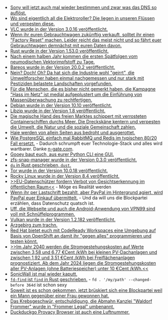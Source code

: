 * [Sony will jetzt auch mal wieder bestimmen und zwar was das DNS so auflöst.](https://tuxproject.de/blog/2021/06/sony-enteignen-2/)
* [Wo sind eigentlich all die Elektroroller? Die liegen in unseren Flüssen und verpesten diese.](blog.todamax.net/hunderte-elektroroller-sind-inzwischen-im-rhein-gelandet/)
* [VLC wurde in der Version 3.0.16 veröffentlicht.](https://www.borncity.com/blog/2021/06/20/vlc-3-0-16-freigegeben/)
* [Wenn ihr euren Gebrauchtwagen zukünftig verkauft, solltet ihr einen "Factory Reset" machen. Leider reicht das meist nicht und so fährt euer Gebrauchtwagen demnächst mit euren Daten davon.](https://www.borncity.com/blog/2021/06/19/warnung-datenklau-bei-gebrauchtwagen/)
* [Rust wurde in der Version 1.53.0 veröffentlicht.](https://blog.rust-lang.org/2021/06/17/Rust-1.53.0.html)
* [Nach einem halben Jahr kommen die ersten Spätfolgen vom neumodischen Vektorimpfstoff zu Tage.](https://impfentscheidung.online/genfaehren-in-die-zelle/)
* [Bareos wurde in der Version 20.0.2 veröffentlicht.](https://www.bareos.com/de/bareos-20-0-2-freigegeben/)
* [Nein? Doch! Oh? Da hat sich die Industrie wohl "geirrt", die Umweltforscher haben einmal nachgemessen und nur stark mit Pestiziden belastete Landschaften vorgefunden.](https://www.sonnenseite.com/de/umwelt/kleingewaesser-in-agrarlandschaften-stark-mit-pestiziden-belastet/)
* [Für die Menschen, die es bisher nicht gemerkt haben, die Kampagne "Hass im Netz" ist medial aufgeplustert um die Einführung von Massenüberwachung zu rechtfertigen.](https://netzpolitik.org/2021/identifizierungszwang-hass-im-netz-als-vehikel-fuer-massenueberwachung/)
* [Debian wurde in der Version 10.10 veröffentlicht.](https://www.phoronix.com/scan.php?page=news_item&px=Debian-10.10-Released)
* [Libzip wurde in der Version 1.8 veröffentlicht.](https://www.phoronix.com/scan.php?page=news_item&px=Libzip-1.8-Released)
* [Die magische Hand des freien Marktes schippert mit verrosteten Containerschiffen durchs Meer. Die Dreckskäne kentern und verpesten die Umwelt, die Natur und die soziale Gemeinschaft zahlen.](https://netzfrauen.org/2021/06/18/sri-lanka-4/)
* [Haie werden von allein Seiten aus bedroht und ausgerottet.](https://netzfrauen.org/2021/06/19/sharks-2/)
* [Wie PostgreSQL einfach mal RabbitMQ und Redis im typischen 80/20 Fall ersetzt.](https://spin.atomicobject.com/2021/02/04/redis-postgresql/) - Dadurch schrumpft euer Technologie-Stack und alles wird wartbarer. Danke [n-gate.com](http://n-gate.com/hackernews/2021/06/14/0/).
* [Gooey baut euch, aus eurer Python CLI eine GUI.](https://github.com/chriskiehl/Gooey)
* [zfs-snap-manager wurde in der Version 0.3.0 veröffentlicht.](https://github.com/khenderick/zfs-snap-manager/releases/tag/v0.3.0)
* [`du` in Rust geschrieben, `dust`.](https://opensource.com/article/21/6/dust-linux)
* [Tor wurde in der Version 10.0.18 veröffentlicht.](https://www.borncity.com/blog/2021/06/21/tor-10-0-18-fixt-tracking-mglichkeit/)
* [Rocky Linux wurde in der Version 8.4 veröffentlicht.](https://lwn.net/Articles/860420/rss)
* [>>EU-Datenschützer fordern Verbot von Gesichtserkennung im öffentlichen Raum<<](https://netzpolitik.org/2021/kuenstliche-intelligenz-eu-datenschuetzer-fordern-verbot-von-gesichtserkennung-im-oeffentlichen-raum/) - Möge es Realität werden
* [Wenn ihr per Lastschrift bezahlt, aber PayPal im Hintergrund agiert, wird PayPal euer Einkauf übermittelt.](https://www.kuketz-blog.de/diese-daten-erhaelt-paypal-beim-bezahlen-per-lastschrift/) - Und da will uns die Blockpartei erzählen, dass Datenschutz quatsch ist.
* [Uff, die Webseite und auch die Android-Anwendung von VPN99 sind voll mit Schnüffelprogrammen.](https://www.kuketz-blog.de/vpn99-ein-vpn-anbieter-der-es-mit-der-privatsphaere-nicht-so-genau-nimmt/)
* [Vulkan wurde in der Version 1.2.182 veröffentlicht.](https://www.phoronix.com/scan.php?page=news_item&px=Vulkan-1.2.182-Released)
* [Arzgebirg zum trachn.](https://haamitland-arzgebirg.erzgebirgskaufhaus.de/)
* [Red Hat bietet euch mit CodeReady Workspaces eine Umgebung auf Basis von OpenShift an damit ihr "gegen alles" programmieren und testen könnt.](https://www.opensourcerers.org/2021/06/21/codeready-workspaces/)
* [>>Im Jahr 2040 werden die Stromgestehungskosten auf Werte zwischen 3,58 und 6,77 €Cent /kWh bei kleinen PV-Dachanlagen und zwischen 1,92 und 3,51 €Cent /kWh bei Freiflächenanlagen prognostiziert. Ab dem Jahr 2024 liegen die Stromgestehungskosten aller PV-Anlagen (ohne Batteriespeicher) unter 10 €Cent /kWh.<<](https://www.sonnenseite.com/de/energie/studie-zu-stromgestehungskosten/)
* [SonicWall ist mal wieder kaputt.](https://www.bleepingcomputer.com/news/security/sonicwall-bug-affecting-800k-firewalls-was-only-partially-fixed/)
* [`fd-find` ist `find` in Rust geschrieben.](https://opensource.com/article/21/6/fd-linux) - `fd . '/my/path' --changed-before 364d` ist schon sexy
* [Soweit ist es schon gekommen, jetzt brüskiert sich eine Blockpartei weil ein Mann gegenüber einer Frau gewonnen hat.](https://tuxproject.de/blog/2021/06/freie-wahl-aber-als-affront/)
* [Das Krebsgeschwür, entschuldigung, die Abmahn Kanzlei "Waldorf Frommer" wurde in "Frommer Legal" umbenannt.](https://www.borncity.com/blog/2021/06/22/neue-abmahnwelle-von-frommer-legal-wegen-filesharing/)
* [Duckduckgo Provacy Browser ist auch eine Luftnummer.](https://www.kuketz-blog.de/duckduckgo-privacy-browser-datensendeverhalten-android-app-browser-check-teil12/)
